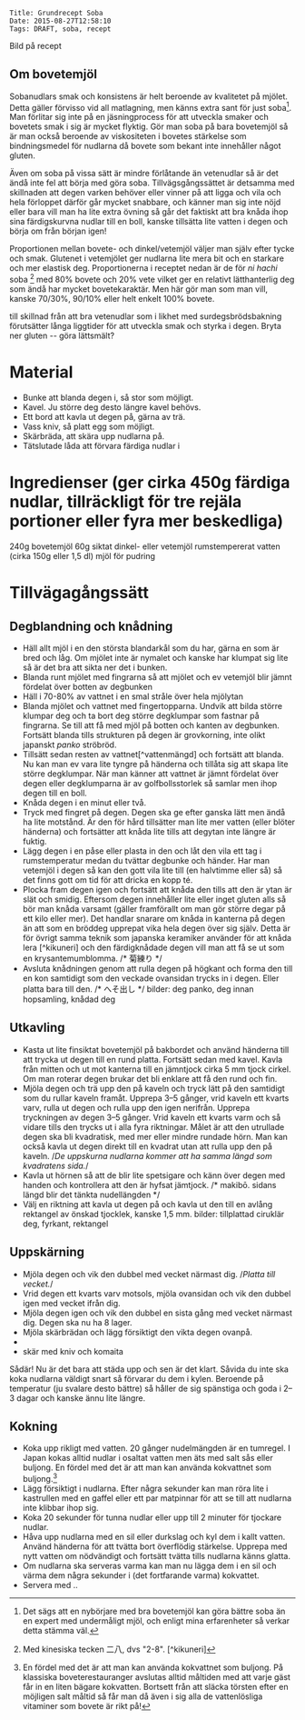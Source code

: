     Title: Grundrecept Soba
    Date: 2015-08-27T12:58:10
    Tags: DRAFT, soba, recept
    
Bild på recept

Om bovetemjöl
-------------
Sobanudlars smak och konsistens är helt beroende av kvalitetet på mjölet. Detta gäller förvisso vid all matlagning, men känns extra sant för just soba[^nyb]. Man förlitar sig inte på en jäsningprocess för att utveckla smaker och bovetets smak i sig är mycket flyktig. Gör man soba på bara bovetemjöl så är man också beroende av viskositeten i bovetes stärkelse som bindningsmedel för nudlarna då bovete som bekant inte innehåller något gluten.

Även om soba på vissa sätt är mindre förlåtande än vetenudlar så är det ändå inte fel att börja med göra soba. Tillvägsgångssättet är detsamma med skillnaden att degen varken behöver eller vinner på att ligga och vila och hela förloppet därför går mycket snabbare, och känner man sig inte nöjd eller bara vill man ha lite extra övning så går det faktiskt att bra knåda ihop sina färdigskurvna nudlar till en boll, kanske tillsätta lite vatten i degen och börja om från början igen!

Proportionen mellan bovete- och dinkel/vetemjöl väljer man själv efter tycke och smak. Glutenet i vetemjölet ger nudlarna lite mera bit och en starkare och mer elastisk deg. Proportionerna i receptet nedan är de för *ni hachi* soba [^kanji] med 80% bovete och 20% vete vilket ger en relativt lätthanterlig deg som ändå har mycket bovetekaraktär. Men här gör man som man vill, kanske 70/30%, 90/10% eller helt enkelt 100% bovete.

till skillnad från att bra vetenudlar som i likhet med surdegsbrödsbakning förutsätter långa liggtider för att utveckla smak och styrka i degen. Bryta ner gluten -- göra lättsmält?

Material
===========
* Bunke att blanda degen i, så stor som möjligt.
* Kavel. Ju större deg desto längre kavel behövs.
* Ett bord att kavla ut degen på, gärna av trä.
* Vass kniv, så platt egg som möjligt.
* Skärbräda, att skära upp nudlarna på.
* Tätslutade låda att förvara färdiga nudlar i

Ingredienser (ger cirka 450g färdiga nudlar, tillräckligt för tre rejäla portioner eller fyra mer beskedliga)
============
240g bovetemjöl
60g siktat dinkel- eller vetemjöl
rumstempererat vatten (cirka 150g eller 1,5 dl) 
mjöl för pudring

Tillvägagångssätt
=================

## Degblandning och knådning
* Häll allt mjöl i en den största blandarkål som du har, gärna en som är bred och låg. Om mjölet inte är nymalet och kanske har klumpat sig lite så är det bra att sikta ner det i bunken.
* Blanda runt mjölet med fingrarna så att mjölet och ev vetemjöl blir jämnt fördelat över botten av degbunken
* Häll i 70-80% av vattnet i en smal stråle över hela mjölytan
* Blanda mjölet och vattnet med fingertopparna. Undvik att bilda större klumpar deg och ta bort deg större degklumpar som fastnar på fingrarna. Se till att få med mjöl på botten och kanten av degbunken. Fortsätt blanda tills strukturen på degen är grovkorning, inte olikt japanskt *panko* ströbröd.
* Tillsätt sedan resten av vattnet[^vattenmängd] och fortsätt att blanda. Nu kan man ev vara lite tyngre på händerna och tillåta sig att skapa lite större degklumpar. När man känner att vattnet är jämnt fördelat över degen eller degklumparna är av golfbollsstorlek så samlar men ihop degen till en boll.
* Knåda degen i en minut eller två.
* Tryck med fingret på degen. Degen ska ge efter ganska lätt men ändå ha lite motstånd. Är den för hård tillsätter man lite mer vatten (eller blöter händerna) och fortsätter att knåda lite tills att degytan inte längre är fuktig.
* Lägg degen i en påse eller plasta in den och låt den vila ett tag i rumstemperatur medan du tvättar degbunke och händer. Har man vetemjöl i degen så kan den gott vila lite till (en halvtimme eller så) så det finns gott om tid för att dricka en kopp té.
* Plocka fram degen igen och fortsätt att knåda den tills att den är ytan är slät och smidig. Eftersom degen innehåller lite eller inget gluten alls så bör man knåda varsamt (gäller framförallt om man gör större degar på ett kilo eller mer). Det handlar snarare om knåda in kanterna på degen än att som en bröddeg upprepat vika hela degen över sig själv. Detta är för övrigt samma teknik som japanska keramiker använder för att knåda lera [^kikuneri] och den färdigknådade degen vill man att få se ut som en krysantemumblomma. /* 菊練り */
* Avsluta knådningen genom att rulla degen på högkant och forma den till en kon samtidigt som den veckade ovansidan trycks in i degen. Eller platta bara till den. /* へそ出し */
bilder: deg panko, deg innan hopsamling, knådad deg

## Utkavling
* Kasta ut lite finsiktat bovetemjöl på bakbordet och använd händerna till att trycka ut degen till en rund platta. Fortsätt sedan med kavel. Kavla från mitten och ut mot kanterna till en jämntjock cirka 5 mm tjock cirkel. Om man roterar degen brukar det bli enklare att få den rund och fin.
* Mjöla degen och trä upp den på kaveln och tryck lätt på den samtidigt som du rullar kaveln framåt. Upprepa 3–5 gånger, vrid kaveln ett kvarts varv, rulla ut degen och rulla upp den igen nerifrån. Upprepa tryckningen av degen 3–5 gånger. Vrid kaveln ett kvarts varm och så vidare tills den trycks ut i alla fyra riktningar. Målet är att den utrullade degen ska bli kvadratisk, med mer eller mindre rundade hörn. Man kan också kavla ut degen direkt till en kvadrat utan att rulla upp den på kaveln. /*De uppskurna nudlarna kommer att ha samma längd som kvadratens sida.*/
* Kavla ut hörnen så att de blir lite spetsigare och känn över degen med handen och kontrollera att den är hyfsat jämtjock. 
/* makibō. sidans längd blir det tänkta nudellängden */
* Välj en riktning att kavla ut degen på och kavla ut den till en avlång rektangel av önskad tjocklek, kanske 1,5 mm.
bilder: tillplattad ciruklär deg, fyrkant, rektangel

## Uppskärning
* Mjöla degen och vik den dubbel med vecket närmast dig. /*Platta till vecket.*/
* Vrid degen ett kvarts varv motsols, mjöla ovansidan och vik den dubbel igen med vecket ifrån dig.
* Mjöla degen igen och vik den dubbel en sista gång med vecket närmast dig. Degen ska nu ha 8 lager.
* Mjöla skärbrädan och lägg försiktigt den vikta degen ovanpå.
* 
* skär med kniv och komaita

Sådär! Nu är det bara att städa upp och sen är det klart. Såvida du inte ska koka nudlarna väldigt snart så förvarar du dem i kylen. Beroende på temperatur (ju svalare desto bättre) så håller de sig spänstiga och goda i 2–3 dagar och kanske ännu lite längre.

## Kokning
* Koka upp rikligt med vatten. 20 gånger nudelmängden är en tumregel. I Japan kokas alltid nudlar i osaltat vatten men äts med salt sås eller buljong. En fördel med det är att man kan använda kokvattnet som buljong.[^sobayu]
* Lägg försiktigt i nudlarna. Efter några sekunder kan man röra lite i kastrullen med en gaffel eller ett par matpinnar för att se till att nudlarna inte klibbar ihop sig.
* Koka 20 sekunder för tunna nudlar eller upp till 2 minuter för tjockare nudlar.
* Håva upp nudlarna med en sil eller durkslag och kyl dem i kallt vatten. Använd händerna för att tvätta bort överflödig stärkelse. Upprepa med nytt vatten om nödvändigt och fortsätt tvätta tills nudlarna känns glatta.
* Om nudlarna ska serveras varma kan man nu lägga dem i en sil och värma dem några sekunder i (det fortfarande varma) kokvattet.
* Servera med .. 

[^sobayu]: En fördel med det är att man kan använda kokvattnet som buljong. På klassiska boveterestauranger avslutas alltid måltiden med att varje gäst får in en liten bägare kokvatten. Bortsett från att släcka törsten efter en möjligen salt måltid så får man då även i sig alla de vattenlösliga vitaminer som bovete är rikt på!

[^nyb]:  Det sägs att en nybörjare med bra bovetemjöl kan göra bättre soba än en expert med undermåligt mjöl, och enligt mina erfarenheter så verkar detta stämma väl.
[^kanji]: Med kinesiska tecken 二八, dvs "2-8".
[^kikuneri]

